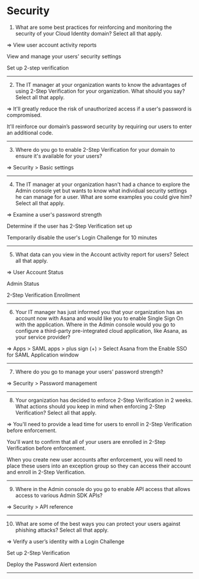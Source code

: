 # Security

1. What are some best practices for reinforcing and monitoring the security of your Cloud Identity domain? Select all that apply.

  =>
  View user account activity reports

  View and manage your users' security settings

  Set up 2-step verification

---

2. The IT manager at your organization wants to know the advantages of using 2-Step Verification for your organization. What should you say? Select all that apply.

  =>
  It'll greatly reduce the risk of unauthorized access if a user's password is compromised.

  It'll reinforce our domain’s password security by requiring our users to enter an additional code.

---

3. Where do you go to enable 2-Step Verification for your domain to ensure it's available for your users?

  => Security > Basic settings

---

4. The IT manager at your organization hasn't had a chance to explore the Admin console yet but wants to know what individual security settings he can manage for a user. What are some examples you could give him? Select all that apply.

  =>
  Examine a user's password strength

  Determine if the user has 2-Step Verification set up

  Temporarily disable the user's Login Challenge for 10 minutes

---

5. What data can you view in the Account activity report for users? Select all that apply.

  =>
  User Account Status

  Admin Status

  2-Step Verification Enrollment

---

6. Your IT manager has just informed you that your organization has an account now with Asana and would like you to enable Single Sign On with the application. Where in the Admin console would you go to configure a third-party pre-integrated cloud application, like Asana, as your service provider?

  => Apps > SAML apps > plus sign (+) > Select Asana from the Enable SSO for SAML Application window 

---

7. Where do you go to manage your users' password strength?

  => Security > Password management

---

8. Your organization has decided to enforce 2-Step Verification in 2 weeks. What actions should you keep in mind when enforcing 2-Step Verification? Select all that apply.

  =>
  You'll need to provide a lead time for users to enroll in 2-Step Verification before enforcement.

  You'll want to confirm that all of your users are enrolled in 2-Step Verification before enforcement.

  When you create new user accounts after enforcement, you will need to place these users into an exception group so they can access their account and enroll in 2-Step Verification.

---

9. Where in the Admin console do you go to enable API access that allows access to various Admin SDK APIs?

  => Security > API reference

---

10. What are some of the best ways you can protect your users against phishing attacks? Select all that apply.

  =>
  Verify a user’s identity with a Login Challenge

  Set up 2-Step Verification

  Deploy the Password Alert extension

---
